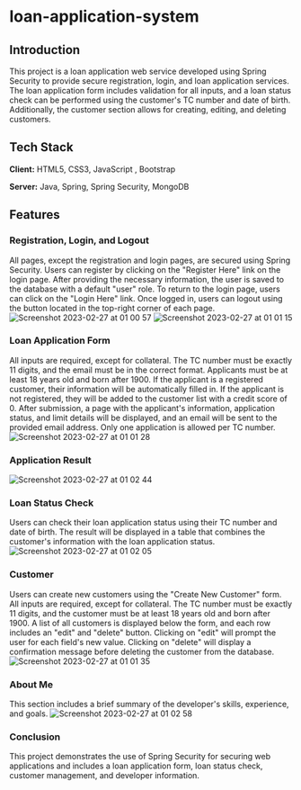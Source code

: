 # loan-application-system

## Introduction

This project is a loan application web service developed using Spring Security to provide secure registration, login, and loan application services. The loan application form includes validation for all inputs, and a loan status check can be performed using the customer's TC number and date of birth. Additionally, the customer section allows for creating, editing, and deleting customers.


## Tech Stack

**Client:** HTML5, CSS3, JavaScript , Bootstrap

**Server:** Java, Spring, Spring Security, MongoDB


## Features

### Registration, Login, and Logout
All pages, except the registration and login pages, are secured using Spring Security. Users can register by clicking on the "Register Here" link on the login page. After providing the necessary information, the user is saved to the database with a default "user" role. To return to the login page, users can click on the "Login Here" link. Once logged in, users can logout using the button located in the top-right corner of each page.
![Screenshot 2023-02-27 at 01 00 57](https://user-images.githubusercontent.com/46796424/221440458-4c83a470-c49a-4bcb-8531-a0547f2a3bbd.png)
![Screenshot 2023-02-27 at 01 01 15](https://user-images.githubusercontent.com/46796424/221440464-5d61b4a7-f934-406a-9d94-ef731a3dd472.png)


### Loan Application Form

All inputs are required, except for collateral. The TC number must be exactly 11 digits, and the email must be in the correct format. Applicants must be at least 18 years old and born after 1900. If the applicant is a registered customer, their information will be automatically filled in. If the applicant is not registered, they will be added to the customer list with a credit score of 0. After submission, a page with the applicant's information, application status, and limit details will be displayed, and an email will be sent to the provided email address. Only one application is allowed per TC number.
![Screenshot 2023-02-27 at 01 01 28](https://user-images.githubusercontent.com/46796424/221440471-316654f8-5175-4ac5-84b7-9da8a14db487.png)

### Application Result

![Screenshot 2023-02-27 at 01 02 44](https://user-images.githubusercontent.com/46796424/221440812-e669c00c-90f5-4dc7-8583-b14c6090636a.png)



### Loan Status Check

Users can check their loan application status using their TC number and date of birth. The result will be displayed in a table that combines the customer's information with the loan application status.
![Screenshot 2023-02-27 at 01 02 05](https://user-images.githubusercontent.com/46796424/221440545-e67336d0-acef-40f3-a6cb-b412c3bfb398.png)


### Customer

Users can create new customers using the "Create New Customer" form. All inputs are required, except for collateral. The TC number must be exactly 11 digits, and the customer must be at least 18 years old and born after 1900. A list of all customers is displayed below the form, and each row includes an "edit" and "delete" button. Clicking on "edit" will prompt the user for each field's new value. Clicking on "delete" will display a confirmation message before deleting the customer from the database.
![Screenshot 2023-02-27 at 01 01 35](https://user-images.githubusercontent.com/46796424/221440511-fa3b0524-154a-49fe-88eb-03fe75dca7c9.png)


### About Me

This section includes a brief summary of the developer's skills, experience, and goals.
![Screenshot 2023-02-27 at 01 02 58](https://user-images.githubusercontent.com/46796424/221440558-047f6a6a-2c5f-473a-9a72-bfef8f726256.png)


### Conclusion

This project demonstrates the use of Spring Security for securing web applications and includes a loan application form, loan status check, customer management, and developer information.
